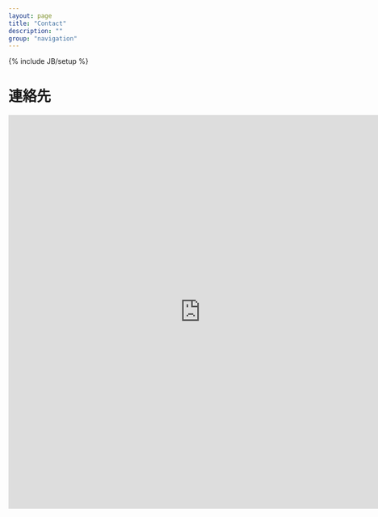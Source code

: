 ```yaml
---
layout: page
title: "Contact"
description: ""
group: "navigation"
---
```

{% include JB/setup %}
# 連絡先

<iframe src="https://docs.google.com/forms/d/1_s3z1nt3Pcw_5C-7NoWUrlc5NNrFFaX-c4nfOdIom8M/viewform?embedded=true&ttl=0" width="760" height="780" frameborder="0" marginheight="0" marginwidth="0">Loading...</iframe>

